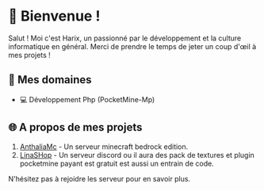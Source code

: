# 👋 Bienvenue !
Salut ! Moi c'est Harix, un passionné par le développement et la culture informatique en général. Merci de prendre le temps de jeter un coup d'œil à mes projets !

## 🚀 Mes domaines

- 💻 Développement Php (PocketMine-Mp)

## 🌐 A propos de mes projets
1. [AnthaliaMc](https://discord.com/invite/jsNPmA8994) - Un serveur minecraft bedrock edition.
2. [LinaSHop](https://discord.gg/9cRAKx6vyG) - Un serveur discord ou il aura des pack de textures et plugin pocketmine payant est gratuit est aussi un entrain de code.

N'hésitez pas à rejoidre les serveur pour en savoir plus.
